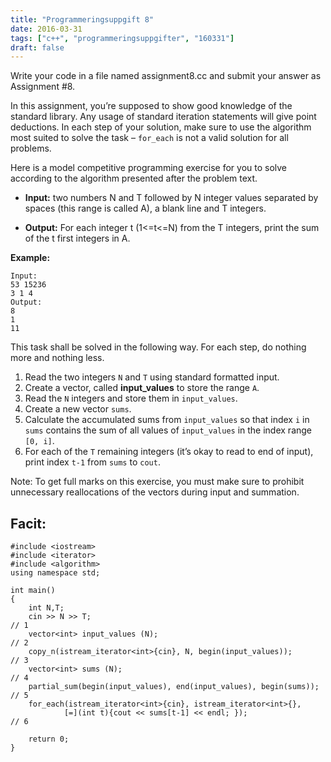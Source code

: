 ```yaml
---
title: "Programmeringsuppgift 8"
date: 2016-03-31
tags: ["c++", "programmeringsuppgifter", "160331"]
draft: false
---
```


Write your code in a file named assignment8.cc and submit your answer as Assignment #8.

In this assignment, you’re supposed to show good knowledge of the standard library. Any usage of standard iteration statements will give point deductions. In each step of your solution, make sure to use the algorithm most suited to solve the task – ``for_each`` is not a valid solution for all problems.


Here is a model competitive programming exercise for you to solve according to the algorithm presented after the problem text.

- **Input:** two numbers N and T followed by N integer values separated by spaces (this range is called A), a blank line and T integers.

- **Output:** For each integer t (1<=t<=N) from the T integers, print the sum of the t first integers in A.

**Example:**

    Input: 
    53 15236
    3 1 4
    Output:
    8
    1
    11


This task shall be solved in the following way. For each step, do nothing more and nothing less.

1. Read the two integers ``N`` and ``T`` using standard formatted input.
2. Create a vector, called **input_values** to store the range ``A``.
3. Read the ``N`` integers and store them in ``input_values``.
4. Create a new vector ``sums``.
5. Calculate the accumulated sums from ``input_values`` so that index ``i`` in ``sums`` contains the sum of all values of ``input_values`` in the index range ``[0, i]``.
6. For each of the ``T`` remaining integers (it’s okay to read to end of input), print index ``t-1`` from ``sums`` to ``cout``.
    
Note: To get full marks on this exercise, you must make sure to prohibit unnecessary reallocations of the vectors during input and summation.

## Facit:

```
#include <iostream>
#include <iterator>
#include <algorithm>
using namespace std;

int main()
{
    int N,T;
    cin >> N >> T;                                                     // 1
    vector<int> input_values (N);                                      // 2
    copy_n(istream_iterator<int>{cin}, N, begin(input_values));        // 3
    vector<int> sums (N);                                              // 4
    partial_sum(begin(input_values), end(input_values), begin(sums));  // 5
    for_each(istream_iterator<int>{cin}, istream_iterator<int>{},
            [=](int t){cout << sums[t-1] << endl; });                  // 6

    return 0;
}

```
